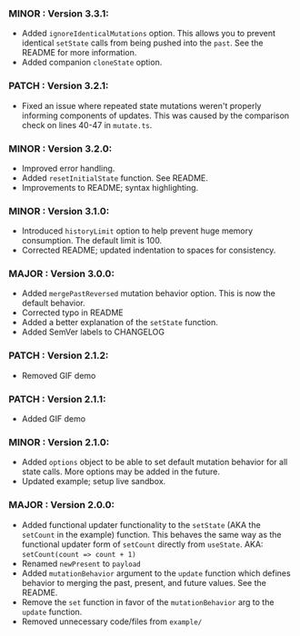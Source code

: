 ### MINOR : Version 3.3.1:

- Added `ignoreIdenticalMutations` option. This allows you to prevent identical `setState` calls from being pushed into the `past`. See the README for more information.
- Added companion `cloneState` option.

### PATCH : Version 3.2.1:

- Fixed an issue where repeated state mutations weren't properly informing components of updates. This was caused by the comparison check on lines 40-47 in `mutate.ts`.

### MINOR : Version 3.2.0:

- Improved error handling.
- Added `resetInitialState` function. See README.
- Improvements to README; syntax highlighting.

### MINOR : Version 3.1.0:

- Introduced `historyLimit` option to help prevent huge memory consumption. The default limit is 100.
- Corrected README; updated indentation to spaces for consistency.

### MAJOR : Version 3.0.0:

- Added `mergePastReversed` mutation behavior option. This is now the default behavior.
- Corrected typo in README
- Added a better explanation of the `setState` function.
- Added SemVer labels to CHANGELOG

### PATCH : Version 2.1.2:

- Removed GIF demo

### PATCH : Version 2.1.1:

- Added GIF demo

### MINOR : Version 2.1.0:

- Added `options` object to be able to set default mutation behavior for all state calls. More options may be added in the future.
- Updated example; setup live sandbox.

### MAJOR : Version 2.0.0:

- Added functional updater functionality to the `setState` (AKA the `setCount` in the example) function. This behaves the same way as the functional updater form of `setCount` directly from `useState`. AKA: `setCount(count => count + 1)`
- Renamed `newPresent` to `payload`
- Added `mutationBehavior` argument to the `update` function which defines behavior to merging the past, present, and future values. See the README.
- Remove the `set` function in favor of the `mutationBehavior` arg to the `update` function.
- Removed unnecessary code/files from `example/`